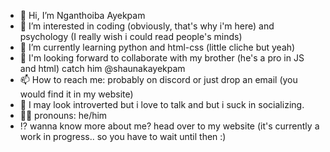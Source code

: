 - 👋 Hi, I’m Nganthoiba Ayekpam
- 👀 I’m interested in coding (obviously, that's why i'm here) and psychology (I really wish i could read people's minds)
- 🌱 I’m currently learning python and html-css (little cliche but yeah)
- 💞️ I'm looking forward to collaborate with my brother (he's a pro in JS and html) catch him @shaunakayekpam
- 📫 How to reach me: probably on discord or just drop an email (you would find it in my website)
- 🤗 I may look introverted but i love to talk and but i suck in socializing.
- 👨🏻 pronouns: he/him
- ⁉️ wanna know more about me? head over to my website (it's currently a work in progress.. so you have to wait until then :)
